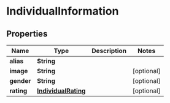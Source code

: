 
# IndividualInformation

## Properties
Name | Type | Description | Notes
------------ | ------------- | ------------- | -------------
**alias** | **String** |  | 
**image** | **String** |  |  [optional]
**gender** | **String** |  |  [optional]
**rating** | [**IndividualRating**](IndividualRating.md) |  |  [optional]



